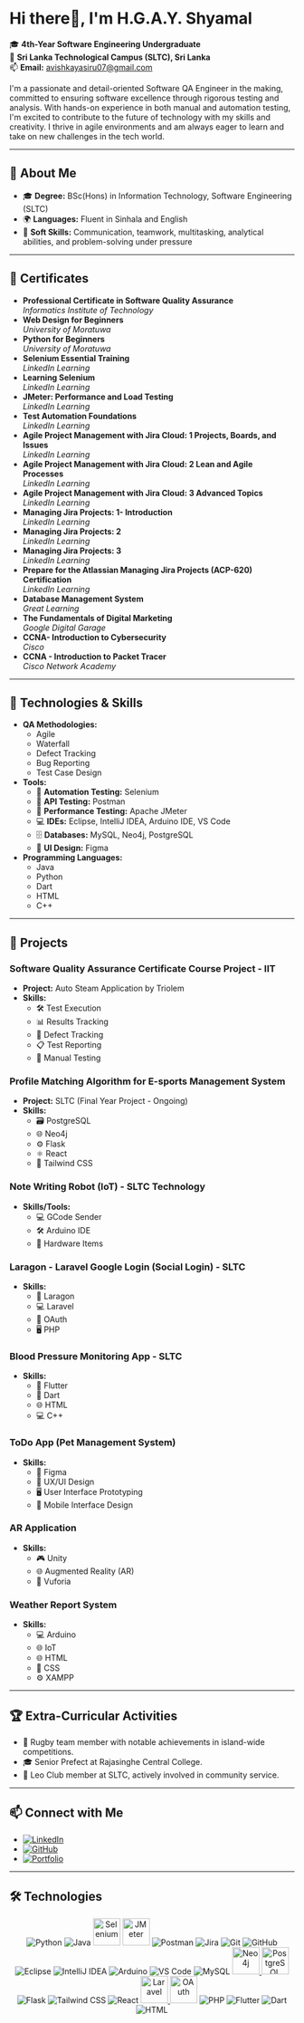 # Hi there👋, I'm H.G.A.Y. Shyamal

🎓 **4th-Year Software Engineering Undergraduate**  
📍 **Sri Lanka Technological Campus (SLTC), Sri Lanka**  
📫 **Email:** [avishkayasiru07@gmail.com](mailto:avishkayasiru07@gmail.com)

I'm a passionate and detail-oriented Software QA Engineer in the making, committed to ensuring software excellence through rigorous testing and analysis. With hands-on experience in both manual and automation testing, I'm excited to contribute to the future of technology with my skills and creativity. I thrive in agile environments and am always eager to learn and take on new challenges in the tech world.

---

## 🔹 About Me
- 🎓 **Degree:** BSc(Hons) in Information Technology, Software Engineering (SLTC)
- 🌍 **Languages:** Fluent in Sinhala and English  
- 🧠 **Soft Skills:** Communication, teamwork, multitasking, analytical abilities, and problem-solving under pressure  

---

## 🏅 Certificates
- **Professional Certificate in Software Quality Assurance**  
  *Informatics Institute of Technology*
- **Web Design for Beginners**  
  *University of Moratuwa*
- **Python for Beginners**  
  *University of Moratuwa*
- **Selenium Essential Training**  
  *LinkedIn Learning*
- **Learning Selenium**  
  *LinkedIn Learning*
- **JMeter: Performance and Load Testing**  
  *LinkedIn Learning*
- **Test Automation Foundations**  
  *LinkedIn Learning*
- **Agile Project Management with Jira Cloud: 1 Projects, Boards, and Issues**  
  *LinkedIn Learning*
- **Agile Project Management with Jira Cloud: 2 Lean and Agile Processes**  
  *LinkedIn Learning*
- **Agile Project Management with Jira Cloud: 3 Advanced Topics**  
  *LinkedIn Learning*
- **Managing Jira Projects: 1- Introduction**  
  *LinkedIn Learning*
- **Managing Jira Projects: 2**  
  *LinkedIn Learning*
- **Managing Jira Projects: 3**  
  *LinkedIn Learning*
- **Prepare for the Atlassian Managing Jira Projects (ACP-620) Certification**  
  *LinkedIn Learning*
- **Database Management System**  
  *Great Learning*
- **The Fundamentals of Digital Marketing**  
  *Google Digital Garage*
- **CCNA- Introduction to Cybersecurity**  
  *Cisco* 
- **CCNA - Introduction to Packet Tracer**  
  *Cisco Network Academy*

---

## 🔧 Technologies & Skills
- **QA Methodologies:** 
  - Agile
  - Waterfall
  - Defect Tracking
  - Bug Reporting
  - Test Case Design
- **Tools:** 
  - 🤖 **Automation Testing:** Selenium  
  - 🔗 **API Testing:** Postman  
  - 🚀 **Performance Testing:** Apache JMeter  
  - 💻 **IDEs:** Eclipse, IntelliJ IDEA, Arduino IDE, VS Code  
  - 🗄️ **Databases:** MySQL, Neo4j, PostgreSQL  
  - 🎨 **UI Design:** Figma
- **Programming Languages:** 
  - Java
  - Python
  - Dart
  - HTML
  - C++  

---

## 🌟 Projects
### Software Quality Assurance Certificate Course Project - IIT 
- **Project:** Auto Steam Application by Triolem  
- **Skills:** 
  - 🛠️ Test Execution
  - 📊 Results Tracking
  - 🐛 Defect Tracking
  - 📋 Test Reporting
  - 📝 Manual Testing  

### Profile Matching Algorithm for E-sports Management System 
- **Project:** SLTC (Final Year Project - Ongoing)  
- **Skills:** 
  - 🗃️ PostgreSQL
  - 🌐 Neo4j
  - ⚙️ Flask
  - ⚛️ React
  - 🎨 Tailwind CSS  

### Note Writing Robot (IoT) - SLTC Technology  
- **Skills/Tools:** 
  - 💻 GCode Sender
  - 🛠️ Arduino IDE
  - 🔧 Hardware Items  

### Laragon - Laravel Google Login (Social Login) - SLTC  
- **Skills:** 
  - 🔗 Laragon
  - 💻 Laravel
  - 🔐 OAuth
  - 🖥️ PHP  

### Blood Pressure Monitoring App - SLTC  
- **Skills:** 
  - 📱 Flutter
  - 🐍 Dart
  - 🌐 HTML
  - 💻 C++  

### ToDo App (Pet Management System)  
- **Skills:** 
  - 🎨 Figma
  - 📱 UX/UI Design
  - 🖥️ User Interface Prototyping
  - 📱 Mobile Interface Design  

### AR Application  
- **Skills:** 
  - 🎮 Unity
  - 🌐 Augmented Reality (AR)
  - 🔧 Vuforia  

### Weather Report System  
- **Skills:** 
  - 💻 Arduino
  - 🌐 IoT
  - 🌐 HTML
  - 🎨 CSS
  - ⚙️ XAMPP  

---

## 🏆 Extra-Curricular Activities
- 🏉 Rugby team member with notable achievements in island-wide competitions.
- 🎓 Senior Prefect at Rajasinghe Central College.
- 🦁 Leo Club member at SLTC, actively involved in community service.

---

## 📫 Connect with Me
- [![LinkedIn](https://img.shields.io/badge/LinkedIn-0A66C2?style=flat&logo=linkedin&logoColor=white)](https://www.linkedin.com/in/avishka-yasiru-shyamal-341b47229?utm_source=share&utm_campaign=share_via&utm_content=profile&utm_medium=android_app)
- [![GitHub](https://img.shields.io/badge/GitHub-181717?style=flat&logo=github&logoColor=white)](https://github.com/Avishka07)
- [![Portfolio](https://img.shields.io/badge/Portfolio-000000?style=flat&logo=github&logoColor=white)](https://avishkayasiruportfolio.my.canva.site/event-planner-resume-website-in-blue-black-simple-and-minimal-style)

---

## 🛠️ Technologies
<p align="center">
  <img src="https://img.icons8.com/color/48/000000/python.png" alt="Python" title="Python"/>
  <img src="https://img.icons8.com/color/48/000000/java-coffee-cup-logo.png" alt="Java" title="Java"/>
  <img src="https://www.selenium.dev/images/selenium_logo_square_green.png" alt="Selenium" title="Selenium" width="48"/>
  <img src="https://jmeter.apache.org/images/jmeter_square.svg" alt="JMeter" title="JMeter" width="48"/>
  <img src="https://img.icons8.com/color/48/000000/postman.png" alt="Postman" title="Postman"/>
  <img src="https://img.icons8.com/color/48/000000/jira.png" alt="Jira" title="Jira"/>
  <img src="https://img.icons8.com/color/48/000000/git.png" alt="Git" title="Git"/>
  <img src="https://img.icons8.com/color/48/000000/github.png" alt="GitHub" title="GitHub"/>
  <img src="https://img.icons8.com/color/48/000000/eclipse.png" alt="Eclipse" title="Eclipse"/>
  <img src="https://img.icons8.com/color/48/000000/intellij-idea.png" alt="IntelliJ IDEA" title="IntelliJ IDEA"/>
  <img src="https://img.icons8.com/color/48/000000/arduino.png" alt="Arduino" title="Arduino"/>
  <img src="https://img.icons8.com/color/48/000000/visual-studio-code-2019.png" alt="VS Code" title="VS Code"/>
  <img src="https://img.icons8.com/color/48/000000/mysql-logo.png" alt="MySQL" title="MySQL"/>
  <a href="https://neo4j.com/">
  <img src="https://s3.amazonaws.com/dev.assets.neo4j.com/wp-content/uploads/20140926224303/neo4j_logo-facebook.png" alt="Neo4j" title="Neo4j" width="48"/>
  </a>
  <a href="https://www.postgresql.org/"><img src="https://www.postgresql.org/media/img/about/press/elephant.png" alt="PostgreSQL" title="PostgreSQL" width="48"/></a>
  <img src="https://img.icons8.com/color/48/000000/flask.png" alt="Flask" title="Flask"/>
  <img src="https://img.icons8.com/color/48/000000/tailwindcss.png" alt="Tailwind CSS" title="Tailwind CSS"/>
  <img src="https://img.icons8.com/color/48/000000/react-native.png" alt="React" title="React"/>
  <a href="https://laravel.com/">
  <img src="https://logospng.org/download/laravel/logo-laravel-1024.png" alt="Laravel" title="Laravel" width="48"/>
  </a>
  <img src="https://upload.wikimedia.org/wikipedia/commons/d/d2/Oauth_logo.svg" alt="OAuth" title="OAuth" width="48"/>
  <img src="https://img.icons8.com/color/48/000000/php.png" alt="PHP" title="PHP"/>
  <img src="https://img.icons8.com/color/48/000000/flutter.png" alt="Flutter" title="Flutter"/>
  <img src="https://img.icons8.com/color/48/000000/dart.png" alt="Dart" title="Dart"/>
  <img src="https://img.icons8.com/color/48/000000/html-5.png" alt="HTML" title="HTML"/>
</p>

